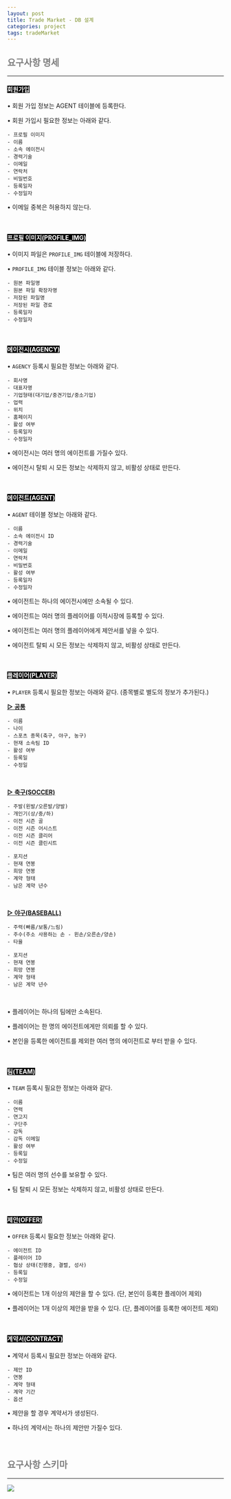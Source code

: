 ```yaml
---
layout: post
title: Trade Market - DB 설계
categories: project
tags: tradeMarket
---
```


## <span style="color:gray">요구사항 명세</span>

---

#### <span style="background-color:black; color:white">회원가입</span>

• 회원 가입 정보는 AGENT 테이블에 등록한다.

• 회원 가입시 필요한 정보는 아래와 같다.

    - 프로필 이미지
    - 이름
    - 소속 에이전시
    - 경력기술
    - 이메일
    - 연락처
    - 비밀번호
    - 등록일자
    - 수정일자

• 이메일 중복은 허용하지 않는다.

<br>

#### <span style="background-color:black; color:white">프로필 이미지(PROFILE_IMG)</span>

• 이미지 파일은 `PROFILE_IMG` 테이블에 저장하다.

• `PROFILE_IMG` 테이블 정보는 아래와 같다.

    - 원본 파일명
    - 원본 파일 확장자명
    - 저장된 파일명
    - 저장된 파일 경로
    - 등록일자
    - 수정일자

<br>

#### <span style="background-color:black; color:white">에이전시(AGENCY)</span>

• `AGENCY` 등록시 필요한 정보는 아래와 같다.

    - 회사명
    - 대표자명
    - 기업형태(대기업/중견기업/중소기업)
    - 업력
    - 위치
    - 홈페이지
    - 활성 여부
    - 등록일자
    - 수정일자

• 에이전시는 여러 명의 에이전트를 가질수 있다.

• 에이전시 탈퇴 시 모든 정보는 삭제하지 않고, 비활성 상태로 만든다.

<br>

#### <span style="background-color:black; color:white">에이전트(AGENT)</span>

• `AGENT` 테이블 정보는 아래와 같다.

    - 이름
    - 소속 에이전시 ID
    - 경력기술
    - 이메일
    - 연락처
    - 비밀번호
    - 활성 여부
    - 등록일자
    - 수정일자

• 에이전트는 하나의 에이전시에만 소속될 수 있다.

• 에이전트는 여러 명의 플레이어를 이적시장에 등록할 수 있다.

• 에이전트는 여러 명의 플레이어에게 제안서를 넣을 수 있다.

• 에이전트 탈퇴 시 모든 정보는 삭제하지 않고, 비활성 상태로 만든다.

<br>

#### <span style="background-color:black; color:white">플레이어(PLAYER)</span>

• `PLAYER` 등록시 필요한 정보는 아래와 같다. (종목별로 별도의 정보가 추가된다.)

**<u>▷ 공통</u>**

    - 이름
    - 나이 
    - 스포츠 종목(축구, 야구, 농구)
    - 현재 소속팀 ID
    - 활성 여부
    - 등록일
    - 수정일

<br>

**<u>▷ 축구(SOCCER)</u>**

    - 주발(왼발/오른발/양발)
    - 개인기(상/중/하)
    - 이전 시즌 골
    - 이전 시즌 어시스트
    - 이전 시즌 클리어
    - 이전 시즌 클린시트

    - 포지션
    - 현재 연봉
    - 희망 연봉
    - 계약 형태
    - 남은 계약 년수

<br>

**<u>▷ 야구(BASEBALL)</u>**

    - 주력(빠름/보통/느림)
    - 주수(주소 사용하는 손 - 왼손/오른손/양손)
    - 타율
    
    - 포지션
    - 현재 연봉
    - 희망 연봉
    - 계약 형태
    - 남은 계약 년수

<br>

• 플레이어는 하나의 팀에만 소속된다.

• 플레이어는 한 명의 에이전트에게만 의뢰를 할 수 있다.

• 본인을 등록한 에이전트를 제외한 여러 명의 에이전트로 부터 받을 수 있다.


<br>

#### <span style="background-color:black; color:white">팀(TEAM)</span>

• `TEAM` 등록시 필요한 정보는 아래와 같다.

    - 이름
    - 연력
    - 연고지
    - 구단주
    - 감독
    - 감독 이메일
    - 활성 여부
    - 등록일
    - 수정일

• 팀은 여러 명의 선수를 보유할 수 있다.

• 팀 탈퇴 시 모든 정보는 삭제하지 않고, 비활성 상태로 만든다.

<br>

#### <span style="background-color:black; color:white">제안(OFFER)</span>

• `OFFER` 등록시 필요한 정보는 아래와 같다.

    - 에이전트 ID
    - 플레이어 ID
    - 협상 상태(진행중, 결렬, 성사)
    - 등록일
    - 수정일

• 에이전트는 1개 이상의 제안을 할 수 있다. (단, 본인이 등록한 플레이어 제외)

• 플레이어는 1개 이상의 제안을 받을 수 있다. (단, 플레이어를 등록한 에이전트 제외)

<br>

#### <span style="background-color:black; color:white">계약서(CONTRACT)</span>

• 계약서 등록시 필요한 정보는 아래와 같다.

    - 제안 ID
    - 연봉
    - 계약 형태
    - 계약 기간
    - 옵션

• 제안을 할 경우 계약서가 생성된다.

• 하나의 계약서는 하나의 제안만 가질수 있다.


<br>

## <span style="color:gray">요구사항 스키마</span>

---

<img src = "/assets/img/project/trademarket/trade-market-db.png">